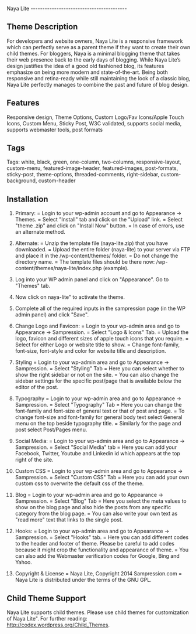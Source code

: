 ﻿Naya Lite
﻿-----------------------------------------

Theme Description 
--------------------------------------------------
For developers and website owners, Naya Lite is a responsive framework which can perfectly serve as a parent theme if they want to create their own child themes. For bloggers, Naya is a minimal blogging theme that takes their web presence back to the early days of blogging. While Naya Lite’s design justifies the idea of a good old fashioned blog, its features emphasize on being more modern and state-of-the-art. Being both responsive and retina-ready while still maintaining the look of a classic blog, Naya Lite perfectly manages to combine the past and future of blog design.

Features 
--------------------------------------
Responsive design, Theme Options, Custom Logo/Fav Icons/Apple Touch Icons, Custom Menu, Sticky Post, W3C validated, supports social media, supports webmaster tools, post formats

Tags 
----------------------------------------------
Tags: white, black, green, one-column, two-columns, responsive-layout, custom-menu, featured-image-header, featured-images, post-formats, sticky-post, theme-options, threaded-comments, right-sidebar, custom-background, custom-header


Installation
-------------------------------------------

1. Primary:
 = Login to your wp-admin account and go to Appearance -> Themes.
 = Select "Install" tab and click on the "Upload" link.
 = Select "theme .zip" and click on "Install Now" button.
 = In case of errors, use an alternate method.

2. Alternate:
 = Unzip the template file (naya-lite.zip) that you have downloaded.
 = Upload the entire folder (naya-lite) to your server via FTP and place it in the /wp-content/themes/ folder.
 = Do not change the directory name.
 = The template files should be there now: /wp-content/themes/naya-lite/index.php (example).

3. Log into your WP admin panel and click on "Appearance". Go to "Themes" tab.
4. Now click on naya-lite" to activate the theme.
5. Complete all of the required inputs in the sampression page (in the WP admin panel) and click "Save".

6. Change Logo and Favicon:
 = Login to your wp-admin area and go to Appearance -> Sampression.
 = Select "Logo & Icons" Tab.
 = Upload the logo, favicon and different sizes of apple touch icons that you require.
 = Select for either Logo or website title to show.
 = Change font-family, font-size, font-style and color for website title and description.

7. Styling
 = Login to your wp-admin area and go to Appearance -> Sampression.
 = Select "Styling" Tab
 = Here you can select whether to show the right sidebar or not on the site.
 = You can also change the sidebar settings for the specific post/page that is available below the editor of the post.

8. Typography
 = Login to your wp-admin area and go to Appearance -> Sampression.
 = Select "Typography" Tab
 = Here you can change the font-family and font-size of general text or that of post and page.
 = To change font-size and font-family for general body text select General menu on the top beside typography title.
 = Similarly for the page and post select Post/Pages menu.

9. Social Media:
 = Login to your wp-admin area and go to Appearance -> Sampression.
 = Select "Social Media" tab
 = Here you can add your Facebook, Twitter, Youtube and Linkedin id which appears at the top right of the site.

10. Custom CSS
 = Login to your wp-admin area and go to Appearance -> Sampression.
 = Select "Custom CSS" Tab
 = Here you can add your own custom css to overwrite the default css of the theme.

11. Blog
 = Login to your wp-admin area and go to Appearance -> Sampression.
 = Select "Blog" Tab
 = Here you select the meta values to show on the blog page and also hide the posts from any specific category from the blog page.
 = You can also write your own text as "read more" text that links to the single post.

12. Hooks:
 = Login to your wp-admin area and go to Appearance -> Sampression.
 = Select "Hooks" tab.
 = Here you can add different codes to the header and footer of theme. Please be careful to add codes because it might crop the functionality and appearance of theme.
 = You can also add the Webmaster verification codes for Google, Bing and Yahoo.

9. Copyright & License
 = Naya Lite, Copyright 2014 Sampression.com
 = Naya Lite is distributed under the terms of the GNU GPL.

Child Theme Support
------------------------------------------------
 Naya Lite supports child themes. Please use child themes for customization of Naya Lite". For further reading: http://codex.wordpress.org/Child_Themes.
	
